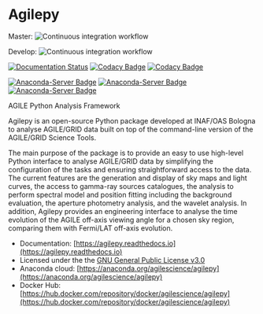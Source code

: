 # Agilepy
Master: ![Continuous integration workflow](https://github.com/AGILESCIENCE/Agilepy/workflows/Continuos%20integration%20workflow/badge.svg?branch=master)

Develop: ![Continuous integration workflow](https://github.com/AGILESCIENCE/Agilepy/workflows/Continuous%20integration%20workflow/badge.svg?branch=develop)

[![Documentation Status](https://readthedocs.org/projects/agilepy/badge/?version=latest)](https://agilepy.readthedocs.io/en/latest/?badge=latest)
[![Codacy Badge](https://api.codacy.com/project/badge/Grade/1729ff523c6546188e94006ef0c8c594)](https://www.codacy.com/gh/AGILESCIENCE/Agilepy?utm_source=github.com&amp;utm_medium=referral&amp;utm_content=AGILESCIENCE/Agilepy&amp;utm_campaign=Badge_Grade)
[![Codacy Badge](https://api.codacy.com/project/badge/Coverage/1729ff523c6546188e94006ef0c8c594)](https://www.codacy.com/gh/AGILESCIENCE/Agilepy?utm_source=github.com&amp;utm_medium=referral&amp;utm_content=AGILESCIENCE/Agilepy&amp;utm_campaign=Badge_Coverage)

[![Anaconda-Server Badge](https://anaconda.org/agilescience/agilepy/badges/version.svg)](https://anaconda.org/agilescience/agilepy)
[![Anaconda-Server Badge](https://anaconda.org/agilescience/agilepy/badges/latest_release_date.svg)](https://anaconda.org/agilescience/agilepy)
[![Anaconda-Server Badge](https://anaconda.org/agilescience/agilepy/badges/platforms.svg)](https://anaconda.org/agilescience/agilepy)

AGILE Python Analysis Framework

Agilepy is an open-source Python package developed at INAF/OAS Bologna to analyse AGILE/GRID data built on top of the command-line version of the AGILE/GRID Science Tools.

The main purpose of the package is to provide an easy to use high-level Python interface to analyse AGILE/GRID data by simplifying the configuration of the tasks and ensuring straightforward access to the data. The current features are the generation and display of sky maps and light curves, the access to gamma-ray sources catalogues, the analysis to perform spectral model and position fitting including the background evaluation, the aperture photometry analysis, and the wavelet analysis. In addition, Agilepy provides an engineering interface to analyse the time evolution of the AGILE off-axis viewing angle for a chosen sky region, comparing them with Fermi/LAT off-axis evolution.

  * Documentation: [https://agilepy.readthedocs.io](https://agilepy.readthedocs.io)
  * Licensed under the the [GNU General Public License v3.0](https://github.com/AGILESCIENCE/Agilepy/blob/master/LICENSE)
  * Anaconda cloud: [https://anaconda.org/agilescience/agilepy](https://anaconda.org/agilescience/agilepy)
  * Docker Hub: [https://hub.docker.com/repository/docker/agilescience/agilepy](https://hub.docker.com/repository/docker/agilescience/agilepy)
